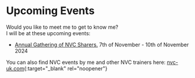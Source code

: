 # Upcoming Events

Would you like to meet me to get to know me?  
I will be at these upcoming events:  
- [Annual Gathering of NVC Sharers.]() 7th of November - 10th of November 2024

You can also find NVC events by me and other NVC trainers here: [nvc-uk.com](https://nvc-uk.com){:target="_blank" rel="noopener"}
